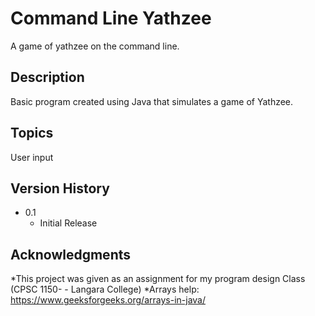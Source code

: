 # Command Line Yathzee

A game of yathzee on the command line. 

## Description

Basic program created using Java that simulates a game of Yathzee.

## Topics
User input 

## Version History
* 0.1
    * Initial Release

## Acknowledgments

*This project was given as an assignment for my program design Class (CPSC 1150- - Langara College) 
*Arrays help: https://www.geeksforgeeks.org/arrays-in-java/
